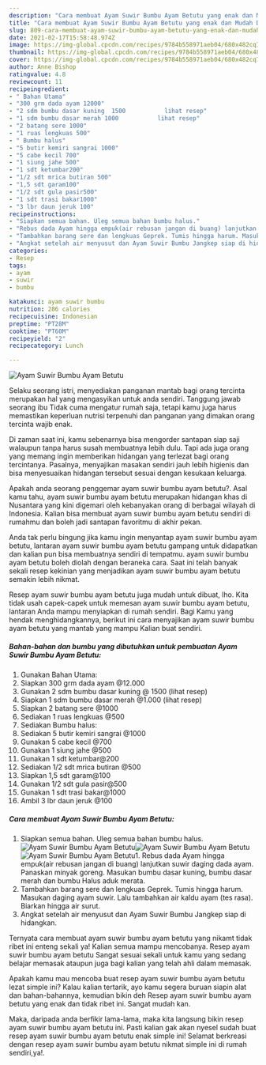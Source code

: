 ```yaml
---
description: "Cara membuat Ayam Suwir Bumbu Ayam Betutu yang enak dan Mudah Dibuat"
title: "Cara membuat Ayam Suwir Bumbu Ayam Betutu yang enak dan Mudah Dibuat"
slug: 809-cara-membuat-ayam-suwir-bumbu-ayam-betutu-yang-enak-dan-mudah-dibuat
date: 2021-02-17T15:58:48.974Z
image: https://img-global.cpcdn.com/recipes/9784b558971aeb04/680x482cq70/ayam-suwir-bumbu-ayam-betutu-foto-resep-utama.jpg
thumbnail: https://img-global.cpcdn.com/recipes/9784b558971aeb04/680x482cq70/ayam-suwir-bumbu-ayam-betutu-foto-resep-utama.jpg
cover: https://img-global.cpcdn.com/recipes/9784b558971aeb04/680x482cq70/ayam-suwir-bumbu-ayam-betutu-foto-resep-utama.jpg
author: Anne Bishop
ratingvalue: 4.8
reviewcount: 11
recipeingredient:
- " Bahan Utama"
- "300 grm dada ayam 12000"
- "2 sdm bumbu dasar kuning  1500           lihat resep"
- "1 sdm bumbu dasar merah 1000           lihat resep"
- "2 batang sere 1000"
- "1 ruas lengkuas 500"
- " Bumbu halus"
- "5 butir kemiri sangrai 1000"
- "5 cabe kecil 700"
- "1 siung jahe 500"
- "1 sdt ketumbar200"
- "1/2 sdt mrica butiran 500"
- "1,5 sdt garam100"
- "1/2 sdt gula pasir500"
- "1 sdt trasi bakar1000"
- "3 lbr daun jeruk 100"
recipeinstructions:
- "Siapkan semua bahan. Uleg semua bahan bumbu halus."
- "Rebus dada Ayam hingga empuk(air rebusan jangan di buang) lanjutkan suwir daging dada ayam. Panaskan minyak goreng. Masukan bumbu dasar kuning, bumbu dasar merah dan bumbu Halus aduk merata."
- "Tambahkan barang sere dan lengkuas Geprek. Tumis hingga harum. Masukan daging ayam suwir. Lalu tambahkan air kaldu ayam (tes rasa). Biarkan hingga air surut."
- "Angkat setelah air menyusut dan Ayam Suwir Bumbu Jangkep siap di hidangkan."
categories:
- Resep
tags:
- ayam
- suwir
- bumbu

katakunci: ayam suwir bumbu 
nutrition: 286 calories
recipecuisine: Indonesian
preptime: "PT28M"
cooktime: "PT60M"
recipeyield: "2"
recipecategory: Lunch

---
```



![Ayam Suwir Bumbu Ayam Betutu](https://img-global.cpcdn.com/recipes/9784b558971aeb04/680x482cq70/ayam-suwir-bumbu-ayam-betutu-foto-resep-utama.jpg)

Selaku seorang istri, menyediakan panganan mantab bagi orang tercinta merupakan hal yang mengasyikan untuk anda sendiri. Tanggung jawab seorang ibu Tidak cuma mengatur rumah saja, tetapi kamu juga harus memastikan keperluan nutrisi terpenuhi dan panganan yang dimakan orang tercinta wajib enak.

Di zaman  saat ini, kamu sebenarnya bisa mengorder santapan siap saji walaupun tanpa harus susah membuatnya lebih dulu. Tapi ada juga orang yang memang ingin memberikan hidangan yang terlezat bagi orang tercintanya. Pasalnya, menyajikan masakan sendiri jauh lebih higienis dan bisa menyesuaikan hidangan tersebut sesuai dengan kesukaan keluarga. 



Apakah anda seorang penggemar ayam suwir bumbu ayam betutu?. Asal kamu tahu, ayam suwir bumbu ayam betutu merupakan hidangan khas di Nusantara yang kini digemari oleh kebanyakan orang di berbagai wilayah di Indonesia. Kalian bisa membuat ayam suwir bumbu ayam betutu sendiri di rumahmu dan boleh jadi santapan favoritmu di akhir pekan.

Anda tak perlu bingung jika kamu ingin menyantap ayam suwir bumbu ayam betutu, lantaran ayam suwir bumbu ayam betutu gampang untuk didapatkan dan kalian pun bisa membuatnya sendiri di tempatmu. ayam suwir bumbu ayam betutu boleh diolah dengan beraneka cara. Saat ini telah banyak sekali resep kekinian yang menjadikan ayam suwir bumbu ayam betutu semakin lebih nikmat.

Resep ayam suwir bumbu ayam betutu juga mudah untuk dibuat, lho. Kita tidak usah capek-capek untuk memesan ayam suwir bumbu ayam betutu, lantaran Anda mampu menyiapkan di rumah sendiri. Bagi Kamu yang hendak menghidangkannya, berikut ini cara menyajikan ayam suwir bumbu ayam betutu yang mantab yang mampu Kalian buat sendiri.

<!--inarticleads1-->

##### Bahan-bahan dan bumbu yang dibutuhkan untuk pembuatan Ayam Suwir Bumbu Ayam Betutu:

1. Gunakan  Bahan Utama:
1. Siapkan 300 grm dada ayam @12.000
1. Gunakan 2 sdm bumbu dasar kuning @ 1500           (lihat resep)
1. Siapkan 1 sdm bumbu dasar merah @1.000           (lihat resep)
1. Siapkan 2 batang sere @1000
1. Sediakan 1 ruas lengkuas @500
1. Sediakan  Bumbu halus:
1. Sediakan 5 butir kemiri sangrai @1000
1. Gunakan 5 cabe kecil @700
1. Gunakan 1 siung jahe @500
1. Gunakan 1 sdt ketumbar@200
1. Sediakan 1/2 sdt mrica butiran @500
1. Siapkan 1,5 sdt garam@100
1. Gunakan 1/2 sdt gula pasir@500
1. Gunakan 1 sdt trasi bakar@1000
1. Ambil 3 lbr daun jeruk @100




<!--inarticleads2-->

##### Cara membuat Ayam Suwir Bumbu Ayam Betutu:

1. Siapkan semua bahan. Uleg semua bahan bumbu halus.
<img src="https://img-global.cpcdn.com/steps/97ae53f2bf47948a/160x128cq70/ayam-suwir-bumbu-ayam-betutu-langkah-memasak-1-foto.jpg" alt="Ayam Suwir Bumbu Ayam Betutu"><img src="https://img-global.cpcdn.com/steps/0aff38ca2819ec3b/160x128cq70/ayam-suwir-bumbu-ayam-betutu-langkah-memasak-1-foto.jpg" alt="Ayam Suwir Bumbu Ayam Betutu"><img src="https://img-global.cpcdn.com/steps/f7a9f314b9efa69b/160x128cq70/ayam-suwir-bumbu-ayam-betutu-langkah-memasak-1-foto.jpg" alt="Ayam Suwir Bumbu Ayam Betutu">1. Rebus dada Ayam hingga empuk(air rebusan jangan di buang) lanjutkan suwir daging dada ayam. Panaskan minyak goreng. Masukan bumbu dasar kuning, bumbu dasar merah dan bumbu Halus aduk merata.
1. Tambahkan barang sere dan lengkuas Geprek. Tumis hingga harum. Masukan daging ayam suwir. Lalu tambahkan air kaldu ayam (tes rasa). Biarkan hingga air surut.
1. Angkat setelah air menyusut dan Ayam Suwir Bumbu Jangkep siap di hidangkan.




Ternyata cara membuat ayam suwir bumbu ayam betutu yang nikamt tidak ribet ini enteng sekali ya! Kalian semua mampu mencobanya. Resep ayam suwir bumbu ayam betutu Sangat sesuai sekali untuk kamu yang sedang belajar memasak ataupun juga bagi kalian yang telah ahli dalam memasak.

Apakah kamu mau mencoba buat resep ayam suwir bumbu ayam betutu lezat simple ini? Kalau kalian tertarik, ayo kamu segera buruan siapin alat dan bahan-bahannya, kemudian bikin deh Resep ayam suwir bumbu ayam betutu yang enak dan tidak ribet ini. Sangat mudah kan. 

Maka, daripada anda berfikir lama-lama, maka kita langsung bikin resep ayam suwir bumbu ayam betutu ini. Pasti kalian gak akan nyesel sudah buat resep ayam suwir bumbu ayam betutu enak simple ini! Selamat berkreasi dengan resep ayam suwir bumbu ayam betutu nikmat simple ini di rumah sendiri,ya!.

